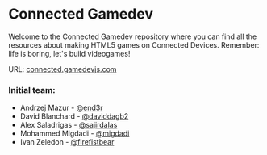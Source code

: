 # Connected Gamedev

Welcome to the Connected Gamedev repository where you can find all the resources about making HTML5 games on Connected Devices. Remember: life is boring, let's build videogames!

URL: [connected.gamedevjs.com](http://connected.gamedevjs.com/)

### Initial team:
- Andrzej Mazur - [@end3r](http://github.com/)
- David Blanchard - [@daviddagb2](http://github.com/daviddagb2)
- Alex Saladrigas - [@sajirdalas](http://github.com/sajirdalas)
- Mohammed Migdadi - [@migdadi](http://github.com/migdadi)
- Ivan Zeledon - [@firefistbear](http://github.com/firefistbear)